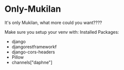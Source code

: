 # Only-Mukilan
It's only Mukilan, what more could you want????

Make sure you setup your venv with:
Installed Packages:
- django
- djangorestframeworkf
- django-cors-headers
- Pillow
- channels["daphne"]
